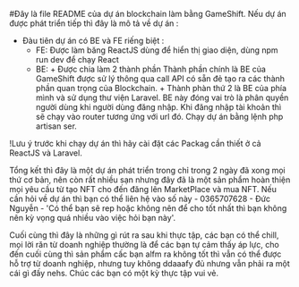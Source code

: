 #Đây là file README của dự án blockchain làm bằng GameShift. Nếu dự án được phát triển tiếp thì đây là mô tả về dự án :
-  Đàu tiên dự án có BE và FE riếng biệt :
   - FE: Được làm băng ReactJS dùng để hiển thị giao diện, dùng npm run dev để chạy React
   - BE: + Được chia làm 2 thành phần Thành phần chính là BE của GameShift được sử lý thông qua call API có sẵn đẻ tạo ra các thành phần quan trọng của Blockchain.
         + Thành phàn thứ 2 là BE của phía mình và sử dụng thư viện Laravel. BE này đóng vai trò là phân quyền người dùng khi người dùng đăng nhập. Khi đăng nhập tài khoản thì sẽ chạy vào router tương ứng với url đó. Chạy dự án bằng lệnh php artisan ser.

!Lưu ý trước khi chạy dự án thì hãy cài đặt các Packag cần thiết ở cả ReactJS và Laravel.
     
Tổng kết thì đây là một dự án phát triển trong chỉ trong 2 ngày đã xong mọi thứ cơ bản, nên còn rất nhiều sạn nhưng đây đã là một sản phẩm hoàn thiện mọi yêu cầu từ tạo NFT cho đến đăng lên MarketPlace và mua NFT. Nếu cần hỏi về dự án thì bạn có thể liên hệ vào số này - 0365707628 - Đức Nguyễn - 'Có thể bạn sẽ rep hoặc không nên để cho tốt nhất thì bạn không nên kỳ vọng quá nhiều vào việc hỏi bạn này'. 

Cuối cùng thì đây là những gì rút ra sau khi thực tập, các bạn có thể chill, mọi lời răn từ doanh nghiệp thường là để các bạn tự cảm thấy áp lực, cho đến cuối cùng thì sản phẩm cấc bạn alfm ra không tốt thì vẫn có thể được hỗ trợ từ doanh nghiệp, nhưng tuy không ddaaafy đủ nhưng vẫn phải ra một cái gì đấy nehs. Chúc các bạn có một kỳ thực tập vui vẻ.
